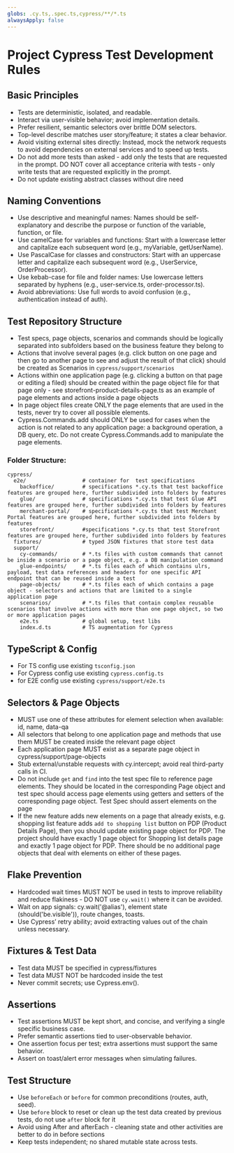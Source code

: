 ```yaml
---
globs: .cy.ts,.spec.ts,cypress/**/*.ts
alwaysApply: false
---
```


# Project Cypress Test Development Rules

## Basic Principles

- Tests are deterministic, isolated, and readable.
- Interact via user-visible behavior; avoid implementation details.
- Prefer resilient, semantic selectors over brittle DOM selectors.
- Top-level describe matches user story/feature; it states a clear behavior.
- Avoid visiting external sites directly: Instead, mock the network requests to avoid dependencies on external services and to speed up tests.
- Do not add more tests than asked - add only the tests that are requested in the prompt. DO NOT cover all acceptance criteria with tests - only write tests that are requested explicitly in the prompt.
- Do not update existing abstract classes without dire need

## Naming Conventions

- Use descriptive and meaningful names: Names should be self-explanatory and describe the purpose or function of the variable, function, or file.
- Use camelCase for variables and functions: Start with a lowercase letter and capitalize each subsequent word (e.g., myVariable, getUserName).
- Use PascalCase for classes and constructors: Start with an uppercase letter and capitalize each subsequent word (e.g., UserService, OrderProcessor).
- Use kebab-case for file and folder names: Use lowercase letters separated by hyphens (e.g., user-service.ts, order-processor.ts).
- Avoid abbreviations: Use full words to avoid confusion (e.g., authentication instead of auth).

## Test Repository Structure
- Test specs, page objects, scenarios and commands should be logically separated into subfolders based on the business feature they belong to
- Actions that involve several pages (e.g. click button on one page and then go to another page to see and adjust the result of that click) should be created as Scenarios in `cypress/support/scenarios`
- Actions within one application page (e.g. clicking a button on that page or editing a filed) should be created within the page object file for that page only - see storefront-product-details-page.ts as an example of page elements and actions inside a page objects
- In page object files create ONLY the page elements that are used in the tests, never try to cover all possible elements.
- Cypress.Commands.add should ONLY be used for cases when the action is not related to any application page: a background operation, a DB query, etc. Do not create Cypress.Commands.add to manipulate the page elements.

### Folder Structure:
```
cypress/
  e2e/                  # container for  test specifications
    backoffice/         # specifications *.cy.ts that test backoffice features are grouped here, further subdivided into folders by features
    glue/               # specifications *.cy.ts that test Glue API features are grouped here, further subdivided into folders by features
    merchant-portal/    # specifications *.cy.ts that test Merchant Portal features are grouped here, further subdivided into folders by features
    storefront/         #specifications *.cy.ts that test Storefront features are grouped here, further subdivided into folders by features
  fixtures/             # typed JSON fixtures that store test data
  support/
    cy-commands/        # *.ts files with custom commands that cannot be inside a scenario or a page object, e.g. a DB manipulation command
    glue-endpoints/     # *.ts files each of which contains ulrs, payload, test data references and headers for one specific API endpoint that can be reused inside a test
    page-objects/       # *.ts files each of which contains a page object - selectors and actions that are limited to a single application page
    scenarios/          # *.ts files that contain complex reusable scenarios that involve actions with more than one page object, so two or more application pages
    e2e.ts              # global setup, test libs
    index.d.ts          # TS augmentation for Cypress
```

## TypeScript & Config

- For TS config use existing `tsconfig.json`
- For Cypress config use existing `cypress.config.ts`
- for E2E config use existing `cypress/support/e2e.ts`

## Selectors & Page Objects

- MUST use one of these attributes for element selection when available: id, name, data-qa
- All selectors that belong to one application page and methods that use them MUST be created inside the relevant page object
- Each application page MUST exist as a separate page object in cypress/support/page-objects
- Stub external/unstable requests with cy.intercept; avoid real third-party calls in CI.
- Do not include `get` and `find` into the test spec file to reference page elements. They should be located in the corresponding Page object and test spec should access page elements using getters and setters of the corresponding page object. Test Spec should assert elements on the page 
- If the new feature adds new elements on a page that already exists, e.g. shopping list feature adds `add to shopping list` button on PDP (Product Details Page), then you should update existing page object for PDP. The project should have exactly 1 page object for Shopping list details page and exactly 1 page object for PDP. There should be no additional page objects that deal with elements on either of these pages.

## Flake Prevention
- Hardcoded wait times MUST NOT be used in tests to improve reliability and reduce flakiness - DO NOT use `cy.wait()` where it can be avoided.
- Wait on app signals: cy.wait('@alias'), element state (should('be.visible')), route changes, toasts.
- Use Cypress’ retry ability; avoid extracting values out of the chain unless necessary.

## Fixtures & Test Data
- Test data MUST be specified in cypress/fixtures
- Test data MUST NOT be hardcoded inside the test
- Never commit secrets; use Cypress.env().

## Assertions
- Test assertions MUST be kept short, and concise, and verifying a single specific business case.
- Prefer semantic assertions tied to user-observable behavior.
- One assertion focus per test; extra assertions must support the same behavior.
- Assert on toast/alert error messages when simulating failures.

## Test Structure

- Use `beforeEach` or `before` for common preconditions (routes, auth, seed).
- Use `before` block to reset or clean up the test data created by previous tests, do not use `after` block for it
- Avoid using After and afterEach - cleaning state and other activities are better to do in before sections
- Keep tests independent; no shared mutable state across tests.
